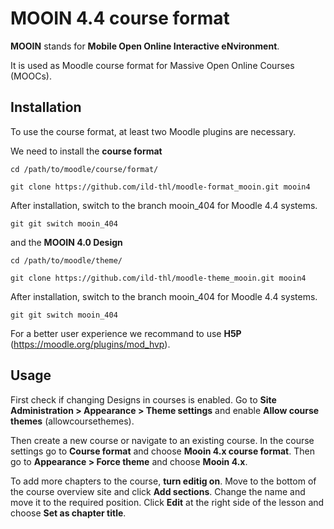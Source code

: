 # MOOIN 4.4 course format
**MOOIN** stands for **Mobile Open Online Interactive eNvironment**.

It is used as Moodle course format for Massive Open Online Courses (MOOCs).
## Installation
To use the course format, at least two Moodle plugins are necessary.

We need to install the **course format**

    cd /path/to/moodle/course/format/
    
    git clone https://github.com/ild-thl/moodle-format_mooin.git mooin4

After installation, switch to the branch mooin_404 for Moodle 4.4 systems. 

    git git switch mooin_404

and the **MOOIN 4.0 Design**

    cd /path/to/moodle/theme/
    
    git clone https://github.com/ild-thl/moodle-theme_mooin.git mooin4
    
After installation, switch to the branch mooin_404 for Moodle 4.4 systems. 

    git git switch mooin_404
    
For a better user experience we recommand to use **H5P** (https://moodle.org/plugins/mod_hvp). 

## Usage
First check if changing Designs in courses is enabled. Go to **Site Administration > Appearance > Theme settings** and enable **Allow course themes** (allowcoursethemes).

Then create a new course or navigate to an existing course. In the course settings go to **Course format** and choose **Mooin 4.x course format**. Then go to **Appearance > Force theme** and choose **Mooin 4.x**.

To add more chapters to the course, **turn editig on**. Move to the bottom of the course overview site and click **Add sections**. Change the name and move it to the required position. Click **Edit** at the right side of the lesson and choose **Set as chapter title**.
